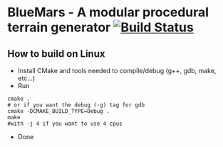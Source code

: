 BlueMars - A modular procedural terrain generator [![Build Status](https://travis-ci.org/Viq111/bluemars.svg?branch=master)](https://travis-ci.org/Viq111/bluemars)
========
## How to build on Linux
- Install CMake and tools needed to compile/debug (g++, gdb, make, etc...)
- Run
```
cmake .
# or if you want the debug (-g) tag for gdb
cmake -DCMAKE_BUILD_TYPE=Debug .
make 
#with -j 4 if you want to use 4 cpus
```
- Done
